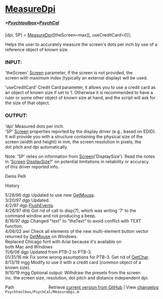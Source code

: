 # [MeasureDpi](MeasureDpi)
##### >[Psychtoolbox](Psychtoolbox)>[PsychCal](PsychCal)

[dpi, SP] = [MeasureDpi](MeasureDpi)([theScreen=max][, useCreditCard=0]);  
  
Helps the user to accurately measure the screen's dots per inch by use of a  
reference object of known size.  
  
### INPUT:  
  
'theScreen' [Screen](Screen) parameter, if the screen is not provided, the  
screen with maximum index (typically an external display) will be used.  
  
'useCreditCard' Credit Card parameter, it allows you to use a credit card as  
an object of known size if set to 1. Otherwise it is recommended to have a  
ruler or some other object of known size at hand, and the script will ask for  
the size of that object.  
  
### OUTPUT:  
  
'dpi' Measured dots per inch.  
'SP'  [Screen](Screen) properties reported by the display driver (e.g., based on EDID).  
It will provide you with a structure containing the physical size of the  
screen (width and height) in mm, the screen resolution in pixels, the  
dot pitch and dpi automatically.   
  
Note: 'SP' relies on information from [Screen](Screen)('DisplaySize'). Read the notes  
in '[Screen](Screen) [DisplaySize](DisplaySize)?' on potential limitations in reliability or accuracy  
of this driver reported info.  
  
Denis Pelli  
  
History  
  
5/28/96 dgp Updated to use new [GetMouse](GetMouse).  
3/20/97 dgp Updated.  
4/2/97  dgp [FlushEvents](FlushEvents).  
4/26/97 dhb Got rid of call to disp(7), which was writing '7' to the  
            command window and not producing a beep.  
8/16/97 dgp Changed "text" to "theText" to avoid conflict with TEXT function.  
4/06/02 awi Check all elements of the new multi-element button vector  
            returned by [GetMouse](GetMouse) on Windows.  
            Replaced Chicago font with Arial because it's available on  
            both Mac and Windows  
11/6/06 dgp Updated from PTB-2 to PTB-3.  
01/31/16 mk Fix some wrong assumptions for PTB-3. Get rid of [GetChar](GetChar).  
8/13/19 mgg Modify to use it with a credit card (common object of a  
            known size).  
9/10/19 mgg Optional output: Withdraw the presets from the screen  
            inc. the screen size, resolution, dot pitch and distance independent dpi.  




<div class="code_header" style="text-align:right;">
  <span style="float:left;">Path&nbsp;&nbsp;</span> <span class="counter">Retrieve <a href=
  "https://raw.github.com/Psychtoolbox-3/Psychtoolbox-3/beta/Psychtoolbox/PsychCal/MeasureDpi.m">current version from GitHub</a> | View <a href=
  "https://github.com/Psychtoolbox-3/Psychtoolbox-3/commits/beta/Psychtoolbox/PsychCal/MeasureDpi.m">changelog</a></span>
</div>
<div class="code">
  <code>Psychtoolbox/PsychCal/MeasureDpi.m</code>
</div>

